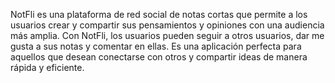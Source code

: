 NotFli es una plataforma de red social de notas cortas que permite a los usuarios crear y compartir sus pensamientos y opiniones con una audiencia más amplia. Con NotFli, los usuarios pueden seguir a otros usuarios, dar me gusta a sus notas y comentar en ellas. Es una aplicación perfecta para aquellos que desean conectarse con otros y compartir ideas de manera rápida y eficiente.
